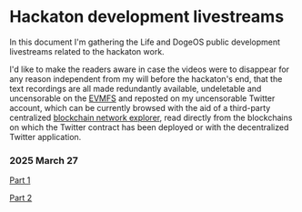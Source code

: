 # Hackaton development livestreams

In this document I'm gathering the Life and DogeOS
public development livestreams related to the hackaton
work.

I'd like to make the readers aware in case the videos
were to disappear for any reason independent from my will
before the hackaton's end, that the text recordings are all
made redundantly available, undeletable and uncensorable on the
[EVMFS](
  https://github.com/themartiancompany/evmfs)
and reposted on my uncensorable Twitter account, which can
be currently browsed with the aid of a third-party centralized
[blockchain network explorer](
  https://gnosisscan.io/address/0x7525fe558b4eafa9e6346846e4027ffab32f80a2?fadd=0x6E5163fC4BFc1511Dbe06bB605cc14a3e462332b),
read directly from the blockchains on which the Twitter
contract has been deployed or with the decentralized
Twitter application.

### 2025 March 27

[Part 1](
  https://x.com/truocolo/status/1905344423220646150)

[Part 2](
  https://x.com/truocolo/status/1905392545850339593)
